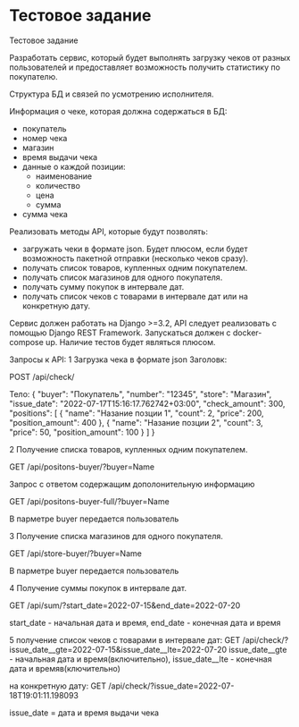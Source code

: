 # Тестовое задание

Тестовое задание
 
Разработать сервис, который будет выполнять загрузку чеков от разных 
пользователей и предоставляет возможность получить статистику по покупателю.
 
Структура БД и связей по усмотрению исполнителя.
 
Информация о чеке, которая должна содержаться в БД:
 
- покупатель
- номер чека
- магазин
- время выдачи чека
- данные о каждой позиции:
    - наименование
    - количество
    - цена
    - сумма
- сумма чека
 
Реализовать методы API, которые будут позволять:
- загружать чеки в формате json. Будет плюсом, если будет возможность пакетной
отправки (несколько чеков сразу).
- получать список товаров, купленных одним покупателем.
- получать список магазинов для одного покупателя.
- получать сумму покупок в интервале дат.
- получать список чеков с товарами в интервале дат или на конкретную дату.
 
Сервис должен работать на Django >=3.2,  API следует реализовать с помощью 
Django REST Framework. Запускаться должен с docker-compose up.
Наличие тестов будет являться плюсом.
 
Запросы к API:
1 Загрузка чека в формате json
Заголовк:

POST /api/check/
 
Тело:
 {
    "buyer": "Покупатель",
    "number": "12345",
    "store": "Магазин",
    "issue_date": "2022-07-17T15:16:17.762742+03:00",
    "check_amount": 300,
    "positions": [
        {
            "name": "Назание позции 1",
            "count": 2,
            "price": 200,
            "position_amount": 400
        },
        {
            "name": "Назание позции 2",
            "count": 3,
            "price": 50,
            "position_amount": 100
        }
    ]
}

2 Получение списка товаров, купленных одним покупателем.
 
GET /api/positons-buyer/?buyer=Name

Запрос с ответом содержащим дополонительную информацию

GET /api/positons-buyer-full/?buyer=Name

В парметре buyer передается пользователь

3 Получение списка магазинов для одного покупателя.

GET /api/store-buyer/?buyer=Name

В парметре buyer передается пользователь

4 Получение суммы покупок в интервале дат.

GET /api/sum/?start_date=2022-07-15&end_date=2022-07-20

start_date - начальная дата и время, end_date - конечная дата и время

5 получение список чеков с товарами в интервале дат:
GET  /api/check/?issue_date__gte=2022-07-15&issue_date__lte=2022-07-20
issue_date__gte - начальная дата и время(включительно), issue_date__lte - конечная дата и времяв(ключительно)

на конкретную дату:
GET /api/check/?issue_date=2022-07-18T19:01:11.198093

issue_date = дата и время выдачи чека
